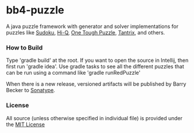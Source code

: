 # bb4-puzzle

A java puzzle framework with generator and solver implementations for puzzles like
[Sudoku](http://barrybecker4.com/applets/sudoku_en.html), [Hi-Q](http://barrybecker4.com/applets/hiq_en.html), [One Tough Puzzle](http://barrybecker4.com/applets/redpuzzle_en.html), [Tantrix](http://barrybecker4.com/applets/tantrix_en.html), and others.


### How to Build
Type 'gradle build' at the root.
If you want to open the source in Intellij, then first run 'gradle idea'.
Use gradle tasks to see all the different puzzles that can be run using a command like 'gradle runRedPuzzle'

When there is a new release, versioned artifacts will be published by Barry Becker to [Sonatype](https://oss.sonatype.org).

### License
All source (unless otherwise specified in individual file) is provided under the [MIT License](http://www.opensource.org/licenses/MIT)






